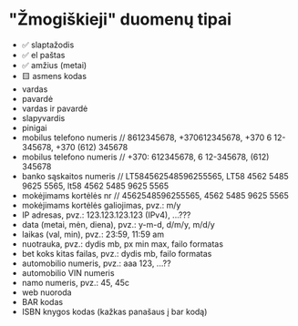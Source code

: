# "Žmogiškieji" duomenų tipai

-   ✅ slaptažodis
-   ✅ el paštas
-   ✅ amžius (metai)
-   🟨 asmens kodas
-   vardas
-   pavardė
-   vardas ir pavardė
-   slapyvardis
-   pinigai
-   mobilus telefono numeris // 8612345678, +370612345678, +370 6 12-345678, +370 (612) 345678
-   mobilus telefono numeris // +370: 612345678, 6 12-345678, (612) 345678
-   banko sąskaitos numeris // LT584562548596255565, LT58 4562 5485 9625 5565, lt58 4562 5485 9625 5565
-   mokėjimams kortėlės nr // 4562548596255565, 4562 5485 9625 5565
-   mokėjimams kortėlės galiojimas, pvz.: m/y
-   IP adresas, pvz.: 123.123.123.123 (IPv4), ...???
-   data (metai, mėn, diena), pvz.: y-m-d, d/m/y, m/d/y
-   laikas (val, min), pvz.: 23:59, 11:59 am
-   nuotrauka, pvz.: dydis mb, px min max, failo formatas
-   bet koks kitas failas, pvz.: dydis mb, failo formatas
-   automobilio numeris, pvz.: aaa 123, ...??
-   automobilio VIN numeris
-   namo numeris, pvz.: 45, 45c
-   web nuoroda
-   BAR kodas
-   ISBN knygos kodas (kažkas panašaus į bar kodą)
